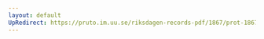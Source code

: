 ```yaml
---
layout: default
UpRedirect: https://pruto.im.uu.se/riksdagen-records-pdf/1867/prot-1867--fk--408/prot-1867--fk--408_019.pdf
---
```

